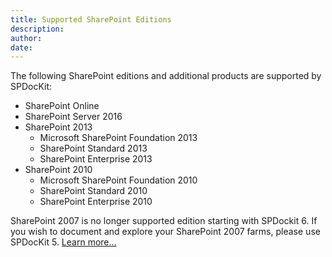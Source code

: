 ```yaml
---
title: Supported SharePoint Editions
description:
author:
date:
---
```

The following SharePoint editions and additional products are supported by SPDocKit:

* SharePoint Online
* SharePoint Server 2016
* SharePoint 2013
  * Microsoft SharePoint Foundation 2013
  * SharePoint Standard 2013
  * SharePoint Enterprise 2013
* SharePoint 2010
  * Microsoft SharePoint Foundation 2010
  * SharePoint Standard 2010
  * SharePoint Enterprise 2010

SharePoint 2007 is no longer supported edition starting with SPDockit 6. If you wish to document and explore your SharePoint 2007 farms, please use SPDocKit 5.
[Learn more…](https://www.spdockit.com/blog/future-spdockit-sharepoint-2007/)

